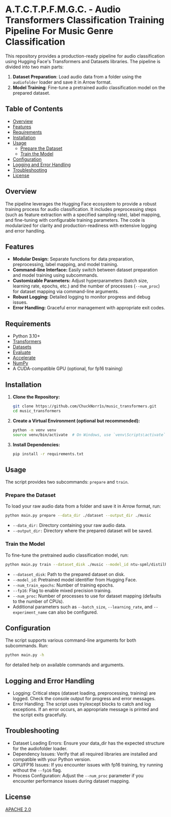 # A.T.C.T.P.F.M.G.C. - Audio Transformers Classification Training Pipeline For Music Genre Classification

This repository provides a production-ready pipeline for audio classification using Hugging Face's Transformers and Datasets libraries. The pipeline is divided into two main parts:

1. **Dataset Preparation**: Load audio data from a folder using the `audiofolder` loader and save it in Arrow format.
2. **Model Training**: Fine-tune a pretrained audio classification model on the prepared dataset.

## Table of Contents

- [Overview](#overview)
- [Features](#features)
- [Requirements](#requirements)
- [Installation](#installation)
- [Usage](#usage)
  - [Prepare the Dataset](#prepare-the-dataset)
  - [Train the Model](#train-the-model)
- [Configuration](#configuration)
- [Logging and Error Handling](#logging-and-error-handling)
- [Troubleshooting](#troubleshooting)
- [License](#license)

## Overview

The pipeline leverages the Hugging Face ecosystem to provide a robust training process for audio classification. It includes preprocessing steps (such as feature extraction with a specified sampling rate), label mapping, and fine-tuning with configurable training parameters. The code is modularized for clarity and production-readiness with extensive logging and error handling.

## Features

- **Modular Design:** Separate functions for data preparation, preprocessing, label mapping, and model training.
- **Command-line Interface:** Easily switch between dataset preparation and model training using subcommands.
- **Customizable Parameters:** Adjust hyperparameters (batch size, learning rate, epochs, etc.) and the number of processes (`--num_proc`) for dataset mapping via command-line arguments.
- **Robust Logging:** Detailed logging to monitor progress and debug issues.
- **Error Handling:** Graceful error management with appropriate exit codes.

## Requirements

- Python 3.10+
- [Transformers](https://github.com/huggingface/transformers)
- [Datasets](https://github.com/huggingface/datasets)
- [Evaluate](https://github.com/huggingface/evaluate)
- [Accelerate](https://github.com/huggingface/accelerate)
- [NumPy](https://numpy.org/)
- A CUDA-compatible GPU (optional, for fp16 training)

## Installation

1. **Clone the Repository:**

   ```bash
   git clone https://github.com/ChuckNorr1s/music_transformers.git
   cd music_transformers
   ```
2. **Create a Virtual Environment (optional but recommended):**
   
   ```bash
   python -m venv venv
   source venv/bin/activate  # On Windows, use `venv\Scripts\activate`
   ```
3. **Install Dependencies:**

   ```bash
   pip install -r requirements.txt
   ```
   
## Usage

The script provides two subcommands: ```prepare``` and ```train```.

### Prepare the Dataset

To load your raw audio data from a folder and save it in Arrow format, run:

   ```bash
   python main.py prepare --data_dir ./dataset --output_dir ./music
   ```

- ```--data_dir:``` Directory containing your raw audio data.
- ```--output_dir:``` Directory where the prepared dataset will be saved.

### Train the Model

To fine-tune the pretrained audio classification model, run:

   ```bash
   python main.py train --dataset_disk ./music --model_id ntu-spml/distilhubert --num_train_epochs 10 --fp16 --num_proc 4
   ```

- ```--dataset_disk```: Path to the prepared dataset on disk.
- ```--model_id```: Pretrained model identifier from Hugging Face.
- ```--num_train_epochs```: Number of training epochs.
- ```--fp16```: Flag to enable mixed precision training.
- ```--num_proc```: Number of processes to use for dataset mapping (defaults to the number of CPUs).
- Additional parameters such as ```--batch_size```, ```--learning_rate```, and ```--experiment_name``` can also be configured.

## Configuration

The script supports various command-line arguments for both subcommands. Run:

```bash
python main.py -h
```
for detailed help on available commands and arguments.

## Logging and Error Handling

-    Logging: Critical steps (dataset loading, preprocessing, training) are logged. Check the console output for progress and error messages.
-    Error Handling: The script uses try/except blocks to catch and log exceptions. If an error occurs, an appropriate message is printed and the script exits gracefully.

## Troubleshooting

-    Dataset Loading Errors: Ensure your data_dir has the expected structure for the audiofolder loader.
-    Dependency Issues: Verify that all required libraries are installed and compatible with your Python version.
-    GPU/FP16 Issues: If you encounter issues with fp16 training, try running without the ```--fp16``` flag.
-    Process Configuration: Adjust the ```--num_proc``` parameter if you encounter performance issues during dataset mapping.

## License

[APACHE 2.0](https://choosealicense.com/licenses/apache-2.0/)
